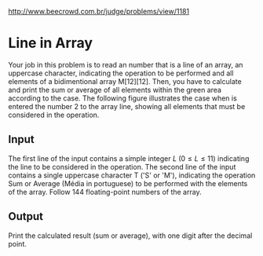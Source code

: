http://www.beecrowd.com.br/judge/problems/view/1181

# Line in Array

Your job in this problem is to read an number that is a line of an array, an
uppercase character, indicating the operation to be performed and all elements
of a bidimentional array M[12][12]. Then, you have to calculate and print the
sum or average of all elements within the green area according to the case.
The following figure illustrates the case when is entered the number 2 to the
array line, showing all elements that must be considered in the operation.

## Input

The first line of the input contains a simple integer $L$ ($0 \leq L \leq 11$)
indicating the line to be considered in the operation. The second line of the
input contains a single uppercase character T ('S' or 'M'), indicating the
operation Sum or Average (Média in portuguese) to be performed with the
elements of the array. Follow 144 floating-point numbers of the array.

## Output

Print the calculated result (sum or average), with one digit after the decimal
point.
